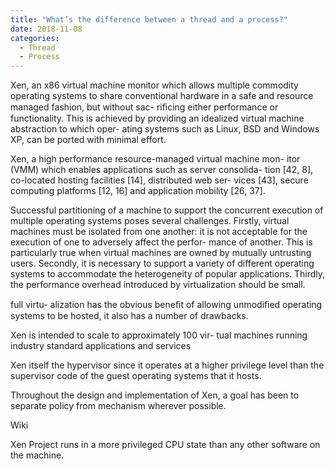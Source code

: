 ```yaml
---
title: "What’s the difference between a thread and a process?"
date: 2018-11-08
categories: 
  - Thread
  - Process
---
```


Xen, an x86 virtual machine monitor which
allows multiple commodity operating systems to share conventional
hardware in a safe and resource managed fashion, but without sac-
riﬁcing either performance or functionality. This is achieved by
providing an idealized virtual machine abstraction to which oper-
ating systems such as Linux, BSD and Windows XP, can be ported
with minimal effort.

Xen, a high performance resource-managed virtual machine mon-
itor (VMM) which enables applications such as server consolida-
tion [42, 8], co-located hosting facilities [14], distributed web ser-
vices [43], secure computing platforms [12, 16] and application
mobility [26, 37].

Successful partitioning of a machine to support the concurrent
execution of multiple operating systems poses several challenges.
Firstly, virtual machines must be isolated from one another: it is not
acceptable for the execution of one to adversely affect the perfor-
mance of another. This is particularly true when virtual machines
are owned by mutually untrusting users. Secondly, it is necessary
to support a variety of different operating systems to accommodate
the heterogeneity of popular applications. Thirdly, the performance
overhead introduced by virtualization should be small.

full virtu-
alization has the obvious beneﬁt of allowing unmodiﬁed operating
systems to be hosted, it also has a number of drawbacks.

Xen is intended to scale to approximately 100 vir-
tual machines running industry standard applications and services

Xen itself the hypervisor since it operates at a higher privilege level
than the supervisor code of the guest operating systems that it hosts.


Throughout the design and implementation of Xen, a goal has
been to separate policy from mechanism wherever possible. 





Wiki


Xen Project runs in a more privileged CPU state than any other software on the machine.

